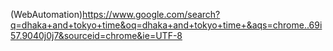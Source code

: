 (WebAutomation)https://www.google.com/search?q=dhaka+and+tokyo+time&oq=dhaka+and+tokyo+time+&aqs=chrome..69i57.9040j0j7&sourceid=chrome&ie=UTF-8
